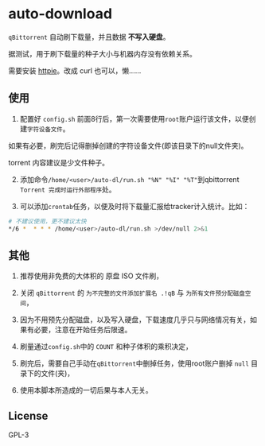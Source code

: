 # auto-download

`qBittorrent` 自动刷下载量，并且数据 **不写入硬盘**。

据测试，用于刷下载量的种子大小与机器内存没有依赖关系。

需要安装 [httpie](https://httpie.org/)。改成 curl 也可以，懒……


## 使用

1. 配置好 `config.sh` 前面8行后，第一次需要使用`root`账户运行该文件，以便创建`字符设备文件`。

如果有必要，刷完后记得删掉创建的字符设备文件(即该目录下的null文件夹)。

torrent 内容建议是少文件种子。

2. 添加命令`/home/<user>/auto-dl/run.sh "%N" "%I" "%T"`到qbittorrent `Torrent 完成时运行外部程序`处。

3. 可以添加`crontab`任务，以便及时将下载量汇报给tracker计入统计。比如：
```sh
# 不建议使用，更不建议太快
*/6 *  * * * /home/<user>/auto-dl/run.sh >/dev/null 2>&1
```
## 其他

1. 推荐使用非免费的大体积的 原盘 ISO 文件刷，

2. 关闭 `qBittorrent` 的 `为不完整的文件添加扩展名 .!qB` 与 `为所有文件预分配磁盘空间`，

3. 因为不用预先分配磁盘，以及写入硬盘，下载速度几乎只与网络情况有关，如果有必要，注意在开始任务后限速。

4. 刷量通过`config.sh`中的 `COUNT` 和种子体积的乘积决定，

5. 刷完后，需要自己手动在`qBittorrent`中删掉任务，使用root账户删掉 `null` 目录下的文件(夹)，

6. 使用本脚本所造成的一切后果与本人无关。

## License

GPL-3
